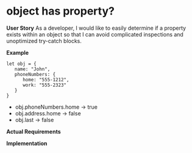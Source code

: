 # object has property?

**User Story**
As a developer, I would like to easily determine if a property exists within an object so that I can avoid complicated inspections and unoptimized try-catch blocks.


**Example**

    let obj = {
       name: "John",
       phoneNumbers: {
          home: "555-1212",
          work: "555-2323"
       }
    }
 
 - obj.phoneNumbers.home -> true
 - obj.address.home -> false
 - obj.last -> false

**Actual Requirements**



**Implementation**
